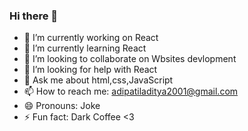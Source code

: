 ### Hi there 👋

<!--
**GryffindorAdi/GryffindorAdi** is a ✨ _special_ ✨ repository because its `README.md` (this file) appears on your GitHub profile.

Here are some ideas to get you started:
-->
- 🔭 I’m currently working on React
- 🌱 I’m currently learning React
- 👯 I’m looking to collaborate on Wbsites devlopment
- 🤔 I’m looking for help with React
- 💬 Ask me about html,css,JavaScript
- 📫 How to reach me: adipatiladitya2001@gmail.com
- 😄 Pronouns: Joke
- ⚡ Fun fact: Dark Coffee <3

